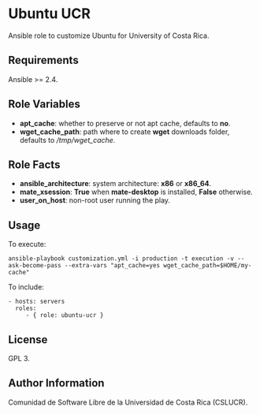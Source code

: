 Ubuntu UCR
===========

Ansible role to customize Ubuntu for University of Costa Rica.

Requirements
------------

Ansible >= 2.4.

Role Variables
--------------

- **apt_cache**: whether to preserve or not apt cache, defaults to **no**.
- **wget_cache_path**: path where to create **wget** downloads folder, defaults to */tmp/wget_cache*.

Role Facts
----------

- **ansible_architecture**: system architecture: **x86** or **x86_64**.
- **mate_xsession**: **True** when **mate-desktop** is installed, **False** otherwise.
- **user_on_host**: non-root user running the play.

Usage
-----

To execute:

    ansible-playbook customization.yml -i production -t execution -v --ask-become-pass --extra-vars "apt_cache=yes wget_cache_path=$HOME/my-cache"

To include:

    - hosts: servers
      roles:
         - { role: ubuntu-ucr }

License
-------

GPL 3.

Author Information
------------------

Comunidad de Software Libre de la Universidad de Costa Rica (CSLUCR).
